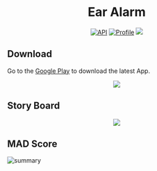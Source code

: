 <h1 align="center">Ear Alarm</h1>

<p align="center">
  <a href="https://android-arsenal.com/api?level=16"><img alt="API" src="https://img.shields.io/badge/API-16%2B-brightgreen.svg?style=flat"/></a>
  <a href="https://github.com/p-chanmin"><img alt="Profile" src="https://img.shields.io/badge/GitHub-p--chanmin-informational?logo=github"/></a> 
  <a><img src="https://img.shields.io/github/last-commit/beygee/survive"/></a>
</p>




## Download
Go to the [Google Play](https://play.google.com/store/apps/details?id=kr.ac.tukorea.android.earalarm) to download the latest App.

<p align="center">
<img src="https://user-images.githubusercontent.com/87304360/175567236-57d0aec2-8bec-424f-9fc9-2a30d3ee72e1.png"/>
</p>



## Story Board

<p align="center"> 
	<img src="https://user-images.githubusercontent.com/87304360/175566531-084670dc-23f1-4730-8690-6c5b7ee104fc.png"/>
</p>



## MAD Score
![summary](https://user-images.githubusercontent.com/87304360/180384479-e48c0c44-5099-4d59-80a2-48e64b158cf5.png)


